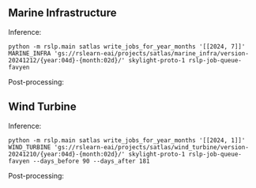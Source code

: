 ## Marine Infrastructure

Inference:

    python -m rslp.main satlas write_jobs_for_year_months '[[2024, 7]]' MARINE_INFRA 'gs://rslearn-eai/projects/satlas/marine_infra/version-20241212/{year:04d}-{month:02d}/' skylight-proto-1 rslp-job-queue-favyen

Post-processing:

## Wind Turbine

Inference:

    python -m rslp.main satlas write_jobs_for_year_months '[[2024, 1]]' WIND_TURBINE 'gs://rslearn-eai/projects/satlas/wind_turbine/version-20241210/{year:04d}-{month:02d}/' skylight-proto-1 rslp-job-queue-favyen --days_before 90 --days_after 181

Post-processing:
